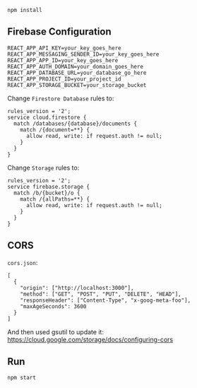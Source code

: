 
```
npm install
```

## Firebase Configuration

```
REACT_APP_API_KEY=your_key_goes_here
REACT_APP_MESSAGING_SENDER_ID=your_key_goes_here
REACT_APP_APP_ID=your_key_goes_here
REACT_APP_AUTH_DOMAIN=your_domain_goes_here
REACT_APP_DATABASE_URL=your_database_go_here
REACT_APP_PROJECT_ID=your_project_id
REACT_APP_STORAGE_BUCKET=your_storage_bucket
```

Change `Firestore Database` rules to:
```
rules_version = '2';
service cloud.firestore {
  match /databases/{database}/documents {
    match /{document=**} {
      allow read, write: if request.auth != null;
    }
  }
}
```

Change `Storage` rules to:
```
rules_version = '2';
service firebase.storage {
  match /b/{bucket}/o {
    match /{allPaths=**} {
      allow read, write: if request.auth != null;
    }
  }
}
```

## CORS
`cors.json`: 

```
[
  {
    "origin": ["http://localhost:3000"],
    "method": ["GET", "POST", "PUT", "DELETE", "HEAD"],
    "responseHeader": ["Content-Type", "x-goog-meta-foo"],
    "maxAgeSeconds": 3600
  }
]

```

And then used gsutil to update it:
https://cloud.google.com/storage/docs/configuring-cors

## Run

```
npm start
```


